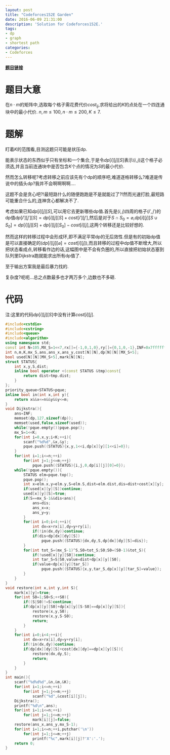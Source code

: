 ```yaml
---
layout: post
title: "Codeforces152E Garden"
date: 2016-06-09 21:31:00
description: 'Solution for Codeforces152E.'
tags:
- dp
- graph
- shortest path
categories:
- Codeforces
---
```


[**题目链接**](http://www.codeforces.com/contest/152/problem/E)

# 题目大意

在$n\cdot m$的矩阵中,选取每个格子需花费代价$cost_{ij}$,求将给出的$K$的点处在一个四连通块中的最小代价.
$n,m\le 100,n\cdot m\le200,K\le 7.$

# 题解

盯着$K$的范围看,目测这题只可能是状压dp.

能表示状态的东西似乎只有坐标和一个集合,于是令$dp[i][j][S]$表示$(i,j)$这个格子必须选,并且当前连通块中是否包含$K$个点的情况为$S$的最小代价.

然而怎么转移呢?考虑转移之前应该先有个dp的顺序吧,难道逐格转移么?难道是传说中的插头dp?我并不会啊啊啊啊....

这题不会是贪心吧?!最短路什么的随便跑跑是不是就能过了?!然而光速打脸,最短路可能重合什么的,连神贪心都解决不了.

考虑如果已知$dp[i][j][S]$,可以用它去更新哪些dp值.首先是$(i,j)$四周的格子$(i',j')$的dp值$dp[i'][j'][S]=dp[i][j][S]+cost[i'][j']$,然后是对于$S\cap S_0=\varnothing$,$dp[i][j][S\cup S_0]=dp[i][j][S]+dp[i][j][S_0]-cost[i][j]$,这两个转移还是比较好想的.

然而这样的转移过程中会形成环,即不满足平常dp的无后效性.但是有的初始dp值是可以直接确定的($dp[i][j][\varnothing]=cost[i][j]$),而且转移的过程中dp值不断增大,所以把状态看成点,转移看作边的话,这幅图中是不会有负圈的,所以直接把初始状态塞到队列里Dijkstra跑就能求出所有dp值了.

至于输出方案我是最后暴力找的.

复杂度?呃呃...总之点数最多也才两万多个,边数也不多砸.

# 代码

注:这里的代码$dp[i][j][S]$中没有计算$cost[i][j]$.

```c++
#include<cstdio>
#include<cstring>
#include<queue>
#include<algorithm>
using namespace std;
const int N=105,MX_S=1<<7,rx[]={-1,0,1,0},ry[]={0,1,0,-1},INF=0x7fffffff;
int n,m,K,mx_S,ans,ans_x,ans_y,cost[N][N],dp[N][N][MX_S+5];
bool used[N][N][MX_S+5],mark[N][N];
struct STATUS{
	int x,y,S,dist;
	inline bool operator <(const STATUS &tmp)const{
		return dist>tmp.dist;
	}
};
priority_queue<STATUS>pque;
inline bool in(int x,int y){
	return x&&x<=n&&y&&y<=m;
}
void Dijkstra(){
	ans=INF;
	memset(dp,127,sizeof(dp));
	memset(used,false,sizeof(used));
	while(!pque.empty())pque.pop();
	mx_S=1<<K;
	for(int i=0,x,y;i<K;++i){
		scanf("%d%d",&x,&y);
		pque.push((STATUS){x,y,1<<i,dp[x][y][1<<i]=0});
	}
	for(int i=1;i<=n;++i)
		for(int j=1;j<=m;++j)
			pque.push((STATUS){i,j,0,dp[i][j][0]=0});
	while(!pque.empty()){
		STATUS elm=pque.top();
		pque.pop();
		int x=elm.x,y=elm.y,S=elm.S,dist=elm.dist,dis=dist+cost[x][y];
		if(used[x][y][S])continue;
		used[x][y][S]=true;
		if(S==mx_S-1&&dis<ans){
			ans=dis;
			ans_x=x;
			ans_y=y;
		}
		for(int i=0;i<4;++i){
			int dx=x+rx[i],dy=y+ry[i];
			if(!in(dx,dy))continue;
			if(dis<dp[dx][dy][S])
				pque.push((STATUS){dx,dy,S,dp[dx][dy][S]=dis});
		}
		for(int tot_S=(mx_S-1)^S,S0=tot_S;S0;S0=(S0-1)&tot_S){
			if(!used[x][y][S0])continue;
			int tar_S=S|S0,value=dist+dp[x][y][S0];
			if(value<dp[x][y][tar_S])
				pque.push((STATUS){x,y,tar_S,dp[x][y][tar_S]=value});
		}
	}
}
void restore(int x,int y,int S){
	mark[x][y]=true;
	for(int S0=1;S0<S;++S0){
		if((S|S0)!=S)continue;
		if(dp[x][y][S0]+dp[x][y][S-S0]==dp[x][y][S]){
			restore(x,y,S0);
			restore(x,y,S-S0);
			return;
		}
	}
	for(int i=0;i<4;++i){
		int dx=x+rx[i],dy=y+ry[i];
		if(!in(dx,dy))continue;
		if(dp[dx][dy][S]+cost[dx][dy]==dp[x][y][S]){
			restore(dx,dy,S);
			return;
		}
	}
}
int main(){
	scanf("%d%d%d",&n,&m,&K);
	for(int i=1;i<=n;++i)
		for(int j=1;j<=m;++j)
			scanf("%d",&cost[i][j]);
	Dijkstra();
	printf("%d\n",ans);
	for(int i=1;i<=n;++i)
		for(int j=1;j<=m;++j)
			mark[i][j]=false;
	restore(ans_x,ans_y,mx_S-1);
	for(int i=1;i<=n;++i,putchar('\n'))
		for(int j=1;j<=m;++j)
			printf("%c",mark[i][j]?'X':'.');
	return 0;
}
```
